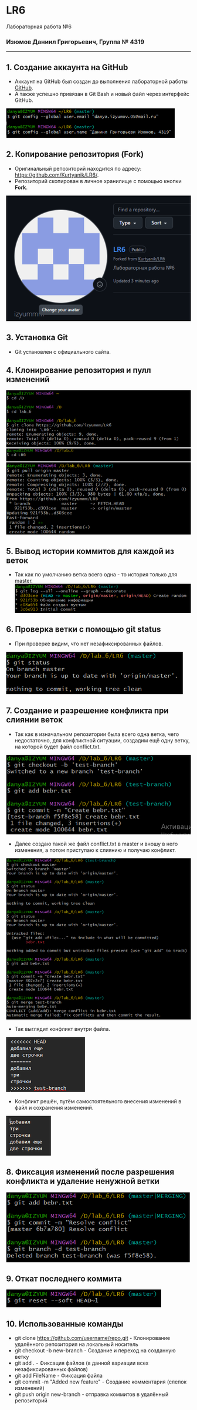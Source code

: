 # LR6
Лабораторная работа №6

### Изюмов Даниил Григорьевич, Группа № 4319

---

## 1. Создание аккаунта на GitHub

- Аккаунт на GitHub был создан до выполнения лабораторной работы [GitHub](https://github.com/izyummm).
- А также успешно привязан в Git Bash и новый файл через интерфейс GitHub.

![Скриншот заранее созданного аккаунта на GitHub](scrins/1.png)

## 2. Копирование репозитория (Fork)

- Оригинальный репозиторий находится по адресу: https://github.com/Kurtyanik/LR6/.
- Репозиторий скопирован в личное хранилище с помощью кнопки **Fork**.

![Скриншот форка репозитория](scrins/16.png)

## 3. Установка Git

- Git установлен с официального сайта.

## 4. Клонирование репозитория и пулл изменений

![Клонирование репозитория и пулл изменений](scrins/2.png)
![Клонирование репозитория и пулл изменений](scrins/3.png)
![Клонирование репозитория и пулл изменений](scrins/5.png)

## 5. Вывод истории коммитов для каждой из веток

- Так как по умолчанию ветка всего одна - то история только для master.
![Вывод истории коммитов для каждой из веток](scrins/6.png)

## 6. Проверка ветки с помощью git status

- При проверке видим, что нет незафиксированных файлов.

![Проверка ветки с помощью git status](scrins/7.png)

## 7. Создание и разрешение конфликта при слиянии веток

- Так как в изначальном репозитории была всего одна ветка, чего недостаточно, для конфликтной ситуации, создадим ещё одну ветку, на которой будет файл conflict.txt.

![Создание и разрешение конфликта при слиянии веток](scrins/8.png)

- Далее создаю такой же файл conflict.txt в master и вношу в него изменения, а потом приступаю к слиянию и получаю конфликт.

![Создание и разрешение конфликта при слиянии веток](scrins/11.png)

- Так выглядит конфликт внутри файла.

![Создание и разрешение конфликта при слиянии веток](scrins/12.png)

- Конфликт решён, путём самостоятельного внесения изменений в файл и сохранения изменений.

![Создание и разрешение конфликта при слиянии веток](scrins/13.png)

## 8. Фиксация изменений после разрешения конфликта и удаление ненужной ветки

![Фиксация изменений после разрешения конфликта и удаление ненужной ветки](scrins/14.png)

## 9. Откат последнего коммита

![Откат последнего коммита](scrins/15.png)

## 10. Использованные команды
- git clone https://github.com/username/repo.git - Клонирование удалённого репозитория на локальный носитель
- git checkout -b new-branch - Создание и переход на созданную ветку
- git add . - Фиксация файлов (в данной вариации всех незафиксированных файлов)
- git add FileName - Фиксация файла
- git commit -m "Added new feature" - Создание комментария (слепок изменений)
- git push origin new-branch - отправка коммитов в удалённый репозиторий

